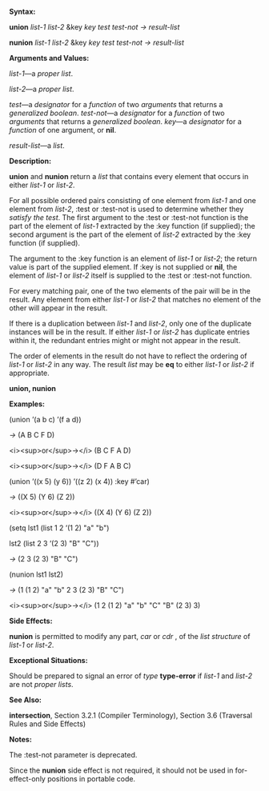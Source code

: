  

**Syntax:** 

**union** *list-1 list-2* &key *key test test-not → result-list* 

**nunion** *list-1 list-2* &key *key test test-not → result-list* 

**Arguments and Values:** 

*list-1*—a *proper list*. 

*list-2*—a *proper list*. 

*test*—a *designator* for a *function* of two *arguments* that returns a *generalized boolean*. *test-not*—a *designator* for a *function* of two *arguments* that returns a *generalized boolean*. *key*—a *designator* for a *function* of one argument, or **nil**. 

*result-list*—a *list*. 

**Description:** 

**union** and **nunion** return a *list* that contains every element that occurs in either *list-1* or *list-2*. 

For all possible ordered pairs consisting of one element from *list-1* and one element from *list-2*, :test or :test-not is used to determine whether they *satisfy the test*. The first argument to the :test or :test-not function is the part of the element of *list-1* extracted by the :key function (if supplied); the second argument is the part of the element of *list-2* extracted by the :key function (if supplied). 

The argument to the :key function is an element of *list-1* or *list-2*; the return value is part of the supplied element. If :key is not supplied or **nil**, the element of *list-1* or *list-2* itself is supplied to the :test or :test-not function. 

For every matching pair, one of the two elements of the pair will be in the result. Any element from either *list-1* or *list-2* that matches no element of the other will appear in the result. 

If there is a duplication between *list-1* and *list-2*, only one of the duplicate instances will be in the result. If either *list-1* or *list-2* has duplicate entries within it, the redundant entries might or might not appear in the result. 

The order of elements in the result do not have to reflect the ordering of *list-1* or *list-2* in any way. The result *list* may be **eq** to either *list-1* or *list-2* if appropriate. 



 

 

**union, nunion** 

**Examples:** 

(union ’(a b c) ’(f a d)) 

*→* (A B C F D) 

&#60;i&#62;&#60;sup&#62;or&#60;/sup&#62;→&#60;/i&#62; (B C F A D) 

&#60;i&#62;&#60;sup&#62;or&#60;/sup&#62;→&#60;/i&#62; (D F A B C) 

(union ’((x 5) (y 6)) ’((z 2) (x 4)) :key #’car) 

*→* ((X 5) (Y 6) (Z 2)) 

&#60;i&#62;&#60;sup&#62;or&#60;/sup&#62;→&#60;/i&#62; ((X 4) (Y 6) (Z 2)) 

(setq lst1 (list 1 2 ’(1 2) "a" "b") 

lst2 (list 2 3 ’(2 3) "B" "C")) 

*→* (2 3 (2 3) "B" "C") 

(nunion lst1 lst2) 

*→* (1 (1 2) "a" "b" 2 3 (2 3) "B" "C") 

&#60;i&#62;&#60;sup&#62;or&#60;/sup&#62;→&#60;/i&#62; (1 2 (1 2) "a" "b" "C" "B" (2 3) 3) 

**Side Effects:** 

**nunion** is permitted to modify any part, *car* or *cdr* , of the *list structure* of *list-1* or *list-2*. 

**Exceptional Situations:** 

Should be prepared to signal an error of *type* **type-error** if *list-1* and *list-2* are not *proper lists*. 

**See Also:** 

**intersection**, Section 3.2.1 (Compiler Terminology), Section 3.6 (Traversal Rules and Side Effects) 

**Notes:** 

The :test-not parameter is deprecated. 

Since the **nunion** side effect is not required, it should not be used in for-effect-only positions in portable code. 


